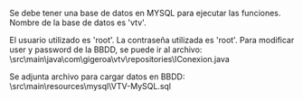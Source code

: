 Se debe tener una base de datos en MYSQL para ejecutar las funciones.
Nombre de la base de datos es 'vtv'.

El usuario utilizado es 'root'.
La contraseña utilizada es 'root'.
Para modificar user y password de la BBDD, se puede ir al archivo:
\src\main\java\com\gigeroa\vtv\repositories\IConexion.java

Se adjunta archivo para cargar datos en BBDD:
\src\main\resources\mysql\VTV-MySQL.sql